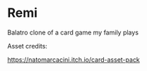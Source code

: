 # Remi

Balatro clone of a card game my family plays

Asset credits:

https://natomarcacini.itch.io/card-asset-pack
